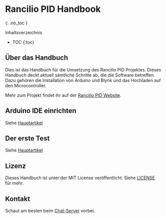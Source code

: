 # Rancilio PID Handbook
{: .no_toc }

Inhaltsverzeichnis

* TOC
{:toc}

## Über das Handbuch
Dies ist das Handbuch für die Umsetzung des Rancilio PID Projektes. Dieses Handbuch deckt aktuell sämtliche Schritte ab, die die Software betreffen. Dazu gehören die Installation von Arduino und Blynk und das Hochladen auf den Microcontroller.

Mehr zum Projekt findet ihr auf der [Rancilio PID Website](http://rancilio-pid.de/).

## Arduino IDE einrichten
Siehe [Hauptartikel](arduino.md)

## Der erste Test
Siehe [Hauptartikel](der-erste-test.md)

## Lizenz
Dieses Handbuch ist unter der MIT License veröffentlicht. Siehe [LICENSE](./LICENSE) für mehr.

## Kontakt
Schaut am besten beim [Chat-Server](https://chat.rancilio-pid.de/) vorbei.
